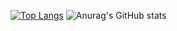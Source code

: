 [![Top Langs](https://github-readme-stats.vercel.app/api/top-langs/?username=Gabriel-Silva-7)](https://github.com/anuraghazra/github-readme-stats)
![Anurag's GitHub stats](https://github-readme-stats.vercel.app/api?username=Gabriel-Silva-7&show_icons=true)
